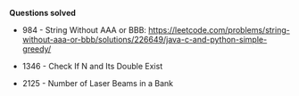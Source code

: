**Questions solved**

- 984 - String Without AAA or BBB: https://leetcode.com/problems/string-without-aaa-or-bbb/solutions/226649/java-c-and-python-simple-greedy/

- 1346 - Check If N and Its Double Exist

- 2125 - Number of Laser Beams in a Bank